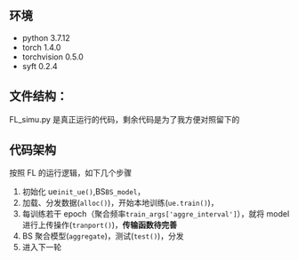 ## 环境

- python 3.7.12
- torch 1.4.0
- torchvision 0.5.0
- syft 0.2.4

## 文件结构：

FL_simu.py 是真正运行的代码，剩余代码是为了我方便对照留下的

## 代码架构

按照 FL 的运行逻辑，如下几个步骤

1. 初始化 ue`init_ue()`,BS`BS_model`，
2. 加载、分发数据(`alloc()`)，开始本地训练(`ue.train()`)，
3. 每训练若干 epoch（聚合频率`train_args['aggre_interval']`），就将 model 进行上传操作(`tranport()`)，**传输函数待完善**
4. BS 聚合模型(`aggregate`)，测试(`test()`)，分发
5. 进入下一轮
